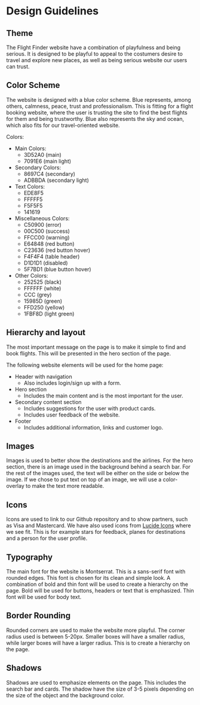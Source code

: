 # Design Guidelines

## Theme

The Flight Finder website have a combination of playfulness and being serious. It is designed to be
playful to appeal to the costumers desire to travel and explore new places, as well as being serious
website our users can trust.

## Color Scheme

The website is designed with a blue color scheme. Blue represents, among others, calmness, peace,
trust and professionalism. This is fitting for a flight booking website, where the user is trusting
the site to find the best flights for them and being trustworthy. Blue also represents the sky and
ocean, which also fits for our travel-oriented website.

Colors:
- Main Colors:
  - 3D52A0 (main)
  - 7091E6 (main light)
- Secondary Colors:
  - 8697C4 (secondary)
  - ADBBDA (secondary light)
- Text Colors:
  - EDE8F5
  - FFFFF5
  - F5F5F5
  - 141619
- Miscellaneous Colors:
  - C50900 (error)
  - 00C500 (success)
  - FFCC00 (warning)
  - E64848 (red button)
  - C23636 (red button hover)
  - F4F4F4 (table header)
  - D1D1D1 (disabled)
  - 5F7BD1 (blue button hover)
- Other Colors:
  - 252525 (black)
  - FFFFFF (white)
  - CCC    (grey)
  - 15985D (green)
  - FFD250 (yellow)
  - 1FBF8D (light green)

## Hierarchy and layout

The most important message on the page is to make it simple to find and book flights. This will be
presented in the hero section of the page.

The following website elements will be used for the home page:

- Header with navigation
  - Also includes login/sign up with a form.
- Hero section
  - Includes the main content and is the most important for the user.
- Secondary content section
  - Includes suggestions for the user with product cards.
  - Includes user feedback of the website.
- Footer
  - Includes additional information, links and customer logo.

## Images

Images is used to better show the destinations and the airlines. For the hero section, there
is an image used in the background behind a search bar. For the rest of the images used, the
text will be either on the side or below the image. If we chose to put text on top of an image, we
will use a color-overlay to make the text more readable.

## Icons

Icons are used to link to our Github repository and to show partners, such as Visa and Mastercard. 
We have also used icons from [Lucide Icons](https://lucide.dev/) where we see fit. This 
is for example stars for feedback, planes for destinations and a person for the user profile.

## Typography

The main font for the website is Montserrat. This is a sans-serif font with rounded edges. This font
is chosen for its clean and simple look. A combination of bold and thin font will be used to create
a hierarchy on the page. Bold will be used for buttons, headers or text that is emphasized. Thin
font will be used for body text.

## Border Rounding

Rounded corners are used to make the website more playful. The corner radius used is between 5-20px.
Smaller boxes will have a smaller radius, while larger boxes will have a larger radius. This is to 
create a hierarchy on the page.

## Shadows

Shadows are used to emphasize elements on the page. This includes the search bar and cards. The 
shadow have the size of 3-5 pixels depending on the size of the object and the background color.